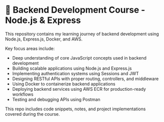 # 🧠 Backend Development Course - Node.js & Express

This repository contains my learning journey of backend development using Node.js, Express.js, Docker, and AWS.

Key focus areas include:

- Deep understanding of core JavaScript concepts used in backend development  
- Building scalable applications using Node.js and Express.js  
- Implementing authentication systems using Sessions and JWT  
- Designing RESTful APIs with proper routing, controllers, and middleware  
- Using Docker to containerize backend applications  
- Deploying backend services using AWS ECR for production-ready workflows  
- Testing and debugging APIs using Postman  

This repo includes code snippets, notes, and project implementations covered during the course.
